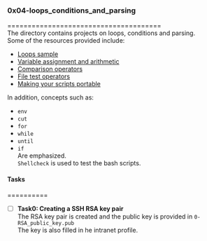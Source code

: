 ### 0x04-loops_conditions_and_parsing     
======================================      
The directory contains projects on loops, conditions and parsing.    
Some of the resources provided include:    

* [Loops sample](https://tldp.org/LDP/Bash-Beginners-Guide/html/sect_09_01.html)    
* [Variable assignment and arithmetic](https://tldp.org/LDP/abs/html/ops.html)    
* [Comparison operators](https://tldp.org/LDP/abs/html/comparison-ops.html)    
* [File test operators](https://tldp.org/LDP/abs/html/fto.html)   
* [Making your scripts portable](https://www.cyberciti.biz/tips/finding-bash-perl-python-portably-using-env.html)   

In addition, concepts such as:   
* `env`   
* `cut`   
* `for`   
* `while`   
* `until`   
* `if`   
 Are emphasized.   
`Shellcheck` is used to test the bash scripts.    

#### Tasks    
==========      
- [ ] **Task0: Creating a SSH RSA key pair**    
The RSA key pair is created and the public key is provided in `0-RSA_public_key.pub`    
The key is also filled in he intranet profile.    

